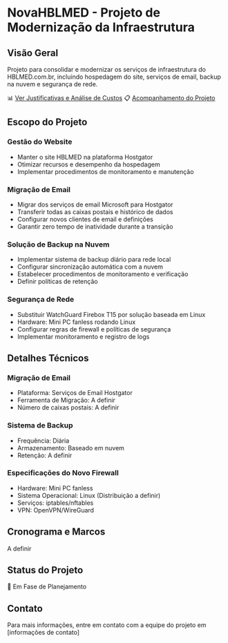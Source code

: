 # NovaHBLMED - Projeto de Modernização da Infraestrutura

## Visão Geral
Projeto para consolidar e modernizar os serviços de infraestrutura do HBLMED.com.br, incluindo hospedagem do site, serviços de email, backup na nuvem e segurança de rede.

📊 [Ver Justificativas e Análise de Custos](./docs/justificativas.md)
📋 [Acompanhamento do Projeto](./docs/acompanhamento.md)

## Escopo do Projeto

### Gestão do Website
- Manter o site HBLMED na plataforma Hostgator
- Otimizar recursos e desempenho da hospedagem
- Implementar procedimentos de monitoramento e manutenção

### Migração de Email
- Migrar dos serviços de email Microsoft para Hostgator
- Transferir todas as caixas postais e histórico de dados
- Configurar novos clientes de email e definições
- Garantir zero tempo de inatividade durante a transição

### Solução de Backup na Nuvem
- Implementar sistema de backup diário para rede local
- Configurar sincronização automática com a nuvem
- Estabelecer procedimentos de monitoramento e verificação
- Definir políticas de retenção

### Segurança de Rede
- Substituir WatchGuard Firebox T15 por solução baseada em Linux
- Hardware: Mini PC fanless rodando Linux
- Configurar regras de firewall e políticas de segurança
- Implementar monitoramento e registro de logs

## Detalhes Técnicos

### Migração de Email
- Plataforma: Serviços de Email Hostgator
- Ferramenta de Migração: A definir
- Número de caixas postais: A definir

### Sistema de Backup
- Frequência: Diária
- Armazenamento: Baseado em nuvem
- Retenção: A definir

### Especificações do Novo Firewall
- Hardware: Mini PC fanless
- Sistema Operacional: Linux (Distribuição a definir)
- Serviços: iptables/nftables
- VPN: OpenVPN/WireGuard

## Cronograma e Marcos
A definir

## Status do Projeto
🚀 Em Fase de Planejamento

## Contato
Para mais informações, entre em contato com a equipe do projeto em [informações de contato]
